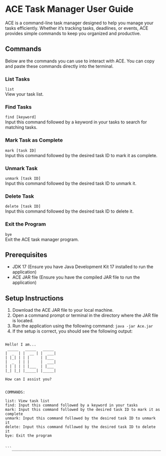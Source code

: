 # ACE Task Manager User Guide

ACE is a command-line task manager designed to help you manage your tasks efficiently. Whether it’s tracking tasks, deadlines, or events, ACE provides simple commands to keep you organized and productive.


## Commands

Below are the commands you can use to interact with ACE. You can copy and paste these commands directly into the terminal.

### List Tasks
`list`  
View your task list.

### Find Tasks
`find [keyword]`  
Input this command followed by a keyword in your tasks to search for matching tasks.

### Mark Task as Complete
`mark [task ID]`  
Input this command followed by the desired task ID to mark it as complete.

### Unmark Task
`unmark [task ID]`  
Input this command followed by the desired task ID to unmark it.

### Delete Task
`delete [task ID]`  
Input this command followed by the desired task ID to delete it.

### Exit the Program
`bye`  
Exit the ACE task manager program.


## Prerequisites

- JDK 17 (Ensure you have Java Development Kit 17 installed to run the application)
- ACE JAR file (Ensure you have the compiled JAR file to run the application)

## Setup Instructions

1. Download the ACE JAR file to your local machine.
2. Open a command prompt or terminal in the directory where the JAR file is located.
3. Run the application using the following command:
`java -jar Ace.jar`
4. If the setup is correct, you should see the following output:

```________________________________________________________________________________

Hello! I am...
 _____   _____   _____
|  _  | |  __ | |  ___|
| |_| | | |     | |___ 
|  _  | | |     |  ___|
| | | | | |___  | |___
|_| |_| |_____| |_____|

How can I assist you?


COMMANDS: 

list: View task list
find: Input this command followed by a keyword in your tasks
mark: Input this command followed by the desired task ID to mark it as complete
unmark: Input this command followed by the desired task ID to unmark it
delete: Input this command followed by the desired task ID to delete it
bye: Exit the program


```________________________________________________________________________________
